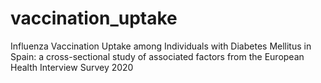 # vaccination_uptake
Influenza Vaccination Uptake among Individuals with Diabetes Mellitus in Spain: a cross-sectional study of associated factors from the European Health Interview Survey 2020
